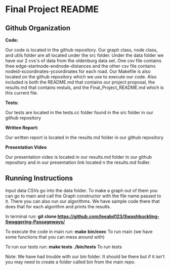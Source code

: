 # Final Project README

## Github Organization ##


**Code:** 

Our code is located in the github repository. Our graph class, node class, and utils folder are all located under the src folder. Under the data folder we have our 2 cvs's of data from the oldenburg data set. One csv file contains thee edge-startnode-endnode-distances and the other csv file contains nodeid-xcoordinates-ycoordinates for each road. Our Makefile is also located on the github repository which we use to execute our code. Also included is both the README.md that contains our project proposal, the results.md that contains restuls, and the Final_Project_README.md which is this current file. 

**Tests:**

Our tests are located in the tests.cc folder found in the src folder in our github repository

**Written Report:** 

Our written report is located in the results.md folder in our github repository

**Presentation Video**

Our presentation video is located in our results.md folder in our github repository and in our presentation link located n the results.md fodler.


## Running Instructions ##

Input data CSVs go into the data folder.
To make a graph out of them you can go to main and call the Graph constructor with the file name passed to it. There you can also run our algorithms. We have sample code there that does that for each algorithm and prints the resutls.


In terminal run:
**git clone https://github.com/leeabd123/Swashbuckling-Swaggering-Passageways/**

To execute the code in main run:
**make**
**bin/exec** To run main (we have some functions that you can mess around with)

To run our tests run:
**make tests**
**./bin/tests** To run tests 

Note: We have had trouble with our bin folder. It should be there but if it isn't you may need to create a folder called bin from the main repo.
